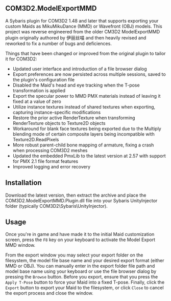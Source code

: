 COM3D2.ModelExportMMD
-------------------------------------------------------------------------------
A Sybaris plugin for COM3D2 1.48 and later that supports exporting your custom Maids as MikuMikuDance (MMD) or Wavefront (OBJ) models. This project was reverse engineered from the older CM3D2 ModelExportMMD plugin originally authored by 伊丽丝喵 and then heavily revised and reworked to fix a number of bugs and deficiences.

Things that have been changed or improved from the original plugin to tailor it for COM3D2:

- Updated user interface and introduction of a file browser dialog
- Export preferences are now persisted across multiple sessions, saved to the plugin's configuration file
- Disabled the Maid's head and eye tracking when the T-pose transformation is applied
- Export the specular power to MMD PMX materials instead of leaving it fixed at a value of zero
- Utilize instance textures instead of shared textures when exporting, capturing instance-specific modifications
- Restore the prior active RenderTexture when transforming RenderTexture objects to Texture2D objects
- Workaround for blank face textures being exported due to the Multiply blending mode of certain composite layers being incompatible with Texture2D.ReadPixels
- More robust parent-child bone mapping of armature, fixing a crash when processing COM3D2 meshes
- Updated the embedded PmxLib to the latest version at 2.57 with support for PMX 2.1 file format features
- Improved logging and error recovery

Installation
-------------------------------------------------------------------------------
Download the latest version, then extract the archive and place the COM3D2.ModelExportMMD.Plugin.dll file into your Sybaris UnityInjector folder (typically COM3D2\Sybaris\UnityInjector).

Usage
-------------------------------------------------------------------------------
Once you're in game and have made it to the initial Maid customization screen, press the `F8` key on your keyboard to activate the Model Export MMD window.

From the export window you may select your export folder on the filesystem, the model file base name and your desired export format (either MMD or OBJ). You can manually enter in the export folder file path and model base name using your keyboard or use the file browser dialog by pressing the `Browse` button. Before you export, ensure that you press the `Apply T-Pose` button to force your Maid into a fixed T-pose. Finally, click the `Export` button to export your Maid to the filesystem, or click `Close` to cancel the export process and close the window.
